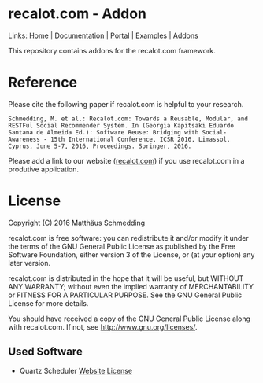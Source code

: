 # recalot.com - Addon

Links: [Home](http://recalot.com) | [Documentation](http://recalot.com/documentation) | [Portal](http://portal.recalot.com) | [Examples](http://recalot.com/examples) | [Addons](https://github.com/mys3lf/recalot.com-addons)


This repository contains addons for the recalot.com framework.


# Reference

Please cite the following paper if recalot.com is helpful to your research.

	Schmedding, M. et al.: Recalot.com: Towards a Reusable, Modular, and RESTFul Social Recommender System. In (Georgia Kapitsaki Eduardo Santana de Almeida Ed.): Software Reuse: Bridging with Social-Awareness - 15th International Conference, ICSR 2016, Limassol, Cyprus, June 5-7, 2016, Proceedings. Springer, 2016.

Please add a link to our website ([recalot.com](http://recalot.com)) if you use recalot.com in a produtive application.

# License

Copyright (C) 2016 Matthäus Schmedding

recalot.com is free software: you can redistribute it and/or modify
it under the terms of the GNU General Public License as published by
the Free Software Foundation, either version 3 of the License, or
(at your option) any later version.

recalot.com is distributed in the hope that it will be useful,
but WITHOUT ANY WARRANTY; without even the implied warranty of
MERCHANTABILITY or FITNESS FOR A PARTICULAR PURPOSE. See the
GNU General Public License for more details.

You should have received a copy of the GNU General Public License
along with recalot.com. If not, see <http://www.gnu.org/licenses/>.

## Used Software
-   Quartz Scheduler
    [Website](http://www.quartz-scheduler.org/ )
    [License](http://www.apache.org/licenses/LICENSE-2.0)

